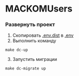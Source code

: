 # MACKOMUsers

### Развернуть проект

1. Скопировать [.env.dist](.env.dist) в [.env](.env)
2. Выполнить команду
```
make dc-up
```
3. Запустить миграции
```
make dc-migrate up
```
